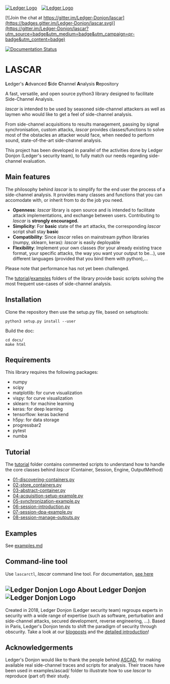 
[![Ledger Logo](images/logo_ledger)](https://www.ledger.com/)&emsp;[![Ledger Logo](images/logo_donjon_l)](https://www.ledger.fr/tag/donjon/)

[![Join the chat at https://gitter.im/Ledger-Donjon/lascar](https://badges.gitter.im/Ledger-Donjon/lascar.svg)](https://gitter.im/Ledger-Donjon/lascar?utm_source=badge&utm_medium=badge&utm_campaign=pr-badge&utm_content=badge)

[![Documentation Status](https://readthedocs.org/projects/lascar/badge/?version=latest)](https://lascar.readthedocs.io/en/latest/?badge=latest) 



# LASCAR

**L**edger's **A**dvanced **S**ide **C**hannel **A**nalysis **R**epository

A fast, versatile, and open source python3 library designed to facilitate Side-Channel Analysis.

*lascar* is intended to be used by seasoned side-channel attackers as well as laymen who would like to get a feel of side-channel analysis.

From side-channel acquisitions to results management, passing by signal synchronisation, custom attacks, *lascar* provides classes/functions to solve most of the obstacles an attacker would face, when needed to perform sound, state-of-the-art side-channel analysis.

This project has been developed in parallel of the activities done by Ledger Donjon (Ledger's security team), to fully match our needs regarding side-channel evaluation.


## Main features

The philosophy behind *lascar* is to simplify for the end user the process of a side-channel analysis.
It provides many classes and functions that you can accomodate with, or inherit from to do the job you need.

- **Openness**: *lascar* library is open source and is intended to facilitate attack implementations, and exchange between users. Contributing to *lascar* is **strongly encouraged.**
- **Simplicity**: For **basic** state of the art attacks, the corresponding *lascar* script shall stay **basic**
- **Compatibility**: Since *lascar* relies on mainstream python libraries (numpy, sklearn, keras): *lascar* is easily deployable
- **Flexibility**: Implement your own classes (for your already existing trace format, your specific attacks, the way you want your output to be...), use different languages (provided that you bind them with python),...

Please note that performance has not yet been challenged.

The [tutorial](tutorial/)/[examples](examples/) folders of the library provide basic scripts solving the most frequent use-cases of side-channel analysis.


## Installation

Clone the repository then use the setup.py file, based on setuptools:

```
python3 setup.py install --user
```

Build the doc:

```
cd docs/
make html
```

## Requirements

This library requires the following packages:

- numpy
- scipy
- matplotlib: for curve visualization
- vispy: for curve visualization
- sklearn: for machine learning
- keras: for deep learning
- tensorflow: keras backend
- h5py: for data storage
- progressbar2
- pytest
- numba

## Tutorial

The [tutorial](tutorial/) folder contains commented scripts to understand how to handle the core classes behind *lascar* (Container, Session, Engine, OutputMethod)

- [01-discovering-containers.py](tutorial/01-discovering-containers.py)
- [02-store_containers.py](tutorial/02-store_containers.py)
- [03-abstract-container.py](tutorial/03-abstract-container.py)
- [04-acquisition-setup-example.py](tutorial/04-acquisition-setup-example.py)
- [05-synchronization-example.py](tutorial/05-synchronization-example.py)
- [06-session-introduction.py](tutorial/06-session-introduction.py)
- [07-session-dpa-example.py](tutorial/07-session-dpa-example.py)
- [08-session-manage-outputs.py](tutorial/08-session-manage-outputs.py)


## Examples

See [examples.md](examples/examples.md)

## Command-line tool

Use `lascarctl`, *lascar* command line tool.
For documentation, [see here](LASCARCTL.md)


## ![Ledger Donjon Logo](images/logo_donjon) About Ledger Donjon ![Ledger Donjon Logo](images/logo_donjon)
Created in 2018, Ledger Donjon (Ledger security team) regroups experts in security with a wide range of expertise (such as software, perturbation and side-channel attacks, secured development, reverse engineering, ...). Based in Paris, Ledger's Donjon tends to shift the paradigm of security through obscurity. Take a look at our [blogposts](https://www.ledger.fr/category/security/) and the [detailed introduction](https://www.ledger.fr/2018/11/12/introducing-ledger-donjon/)!


## Acknowledgerments

Ledger's Donjon would like to thank the people behind [ASCAD](https://github.com/ANSSI-FR/ASCAD), for making available real side-channel traces and scripts for analysis.
Their traces have been used in examples/ascad/ folder to illustrate how to use *lascar* to reproduce (part of) their study.
